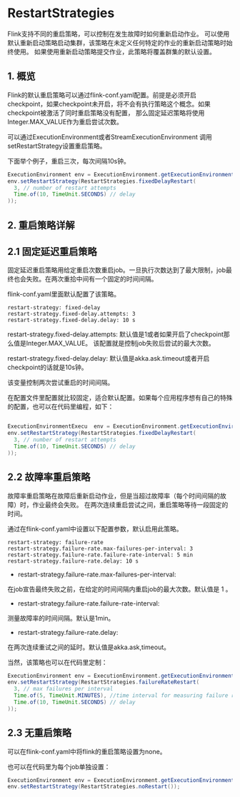 
# RestartStrategies

Flink支持不同的重启策略，可以控制在发生故障时如何重新启动作业。 可以使用默认重新启动策略启动集群，该策略在未定义任何特定的作业的重新启动策略时始终使用。 
如果使用重新启动策略提交作业，此策略将覆盖群集的默认设置。

## 1. 概览

Flink的默认重启策略可以通过flink-conf.yaml配置。前提是必须开启checkpoint，如果checkpoint未开启，将不会有执行策略这个概念。如果checkpoint被激活了同时重启策略没有配置，
那么固定延迟策略将使用Integer.MAX_VALUE作为重启尝试次数。

可以通过ExecutionEnvironment或者StreamExecutionEnvironment 调用setRestartStrategy设置重启策略。

下面举个例子，重启三次，每次间隔10s钟。
```java
ExecutionEnvironment env = ExecutionEnvironment.getExecutionEnvironment();
env.setRestartStrategy(RestartStrategies.fixedDelayRestart(
  3, // number of restart attempts
  Time.of(10, TimeUnit.SECONDS) // delay
));
```

## 2. 重启策略详解

## 2.1 固定延迟重启策略

固定延迟重启策略用给定重启次数重启job。一旦执行次数达到了最大限制，job最终也会失败。在两次重拾中间有一个固定的时间间隔。

flink-conf.yaml里面默认配置了该策略。

```
restart-strategy: fixed-delay
restart-strategy.fixed-delay.attempts: 3
restart-strategy.fixed-delay.delay: 10 s
```

restart-strategy.fixed-delay.attempts: 
默认值是1或者如果开启了checkpoint那么值是Integer.MAX_VALUE。
该配置就是控制job失败后尝试的最大次数。

restart-strategy.fixed-delay.delay: 
默认值是akka.ask.timeout或者开启checkpoint的话就是10s钟。

该变量控制两次尝试重启的时间间隔。

在配置文件里配置就比较固定，适合默认配置。如果每个应用程序想有自己的特殊的配置，也可以在代码里编程，如下：
```java

ExecutionEnvironmentExecu  env = ExecutionEnvironment.getExecutionEnvironment();
env.setRestartStrategy(RestartStrategies.fixedDelayRestart(
  3, // number of restart attempts
  Time.of(10, TimeUnit.SECONDS) // delay
));
```

## 2.2 故障率重启策略

故障率重启策略在故障后重新启动作业，但是当超过故障率（每个时间间隔的故障）时，作业最终会失败。 在两次连续重启尝试之间，重启策略等待一段固定的时间。

通过在flink-conf.yaml中设置以下配置参数，默认启用此策略。

```
restart-strategy: failure-rate
restart-strategy.failure-rate.max-failures-per-interval: 3
restart-strategy.failure-rate.failure-rate-interval: 5 min
restart-strategy.failure-rate.delay: 10 s
```

* restart-strategy.failure-rate.max-failures-per-interval: 

在job宣告最终失败之前，在给定的时间间隔内重启job的最大次数。默认值是 1 。

* restart-strategy.failure-rate.failure-rate-interval: 

测量故障率的时间间隔。默认是1min。

* restart-strategy.failure-rate.delay: 

在两次连续重试之间的延时。默认值是akka.ask,timeout。

当然，该策略也可以在代码里定制：
```java
ExecutionEnvironment env = ExecutionEnvironment.getExecutionEnvironment();
env.setRestartStrategy(RestartStrategies.failureRateRestart(
  3, // max failures per interval
  Time.of(5, TimeUnit.MINUTES), //time interval for measuring failure rate
  Time.of(10, TimeUnit.SECONDS) // delay
));
```

## 2.3 无重启策略

可以在flink-conf.yaml中将flink的重启策略设置为none。

也可以在代码里为每个job单独设置：
```java
ExecutionEnvironment env = ExecutionEnvironment.getExecutionEnvironment();
env.setRestartStrategy(RestartStrategies.noRestart());
```


















